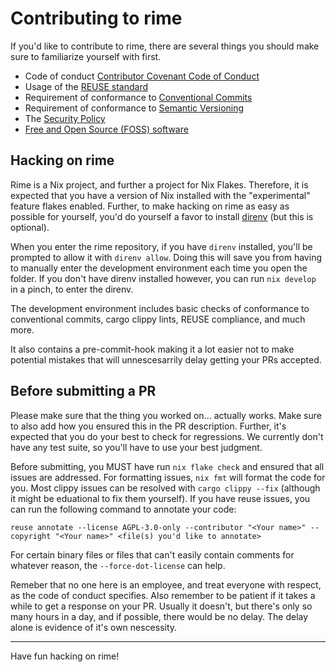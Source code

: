 <!--
SPDX-FileCopyrightText: 2023 Christina Sørensen
SPDX-FileContributor: Christina Sørensen

SPDX-License-Identifier: AGPL-3.0-only
-->

# Contributing to rime

If you'd like to contribute to rime, there are several things you should make
sure to familiarize yourself with first.

- Code of conduct [Contributor Covenant Code of Conduct](CODE_OF_CONDUCT.md)
- Usage of the [REUSE standard](https://reuse.software/)
- Requirement of conformance to [Conventional Commits](https://www.conventionalcommits.org/en/v1.0.0/)
- Requirement of conformance to [Semantic Versioning](https://semver.org/)
- The [Security Policy](SECURITY.md)
- [Free and Open Source (FOSS) software](https://www.gnu.org/philosophy/free-sw.en.html)

## Hacking on rime

Rime is a Nix project, and further a project for Nix Flakes. Therefore, it is
expected that you have a version of Nix installed with the "experimental"
feature flakes enabled. Further, to make hacking on rime as easy as possible
for yourself, you'd do yourself a favor to install [direnv](https://direnv.net/)
(but this is optional).

When you enter the rime repository, if you have `direnv` installed, you'll be
prompted to allow it with `direnv allow`. Doing this will save you from having
to manually enter the development environment each time you open the folder. If
you don't have direnv installed however, you can run `nix develop` in a pinch,
to enter the direnv.

The development environment includes basic checks of conformance to
conventional commits, cargo clippy lints, REUSE compliance, and much more.

It also contains a pre-commit-hook making it a lot easier not to make potential
mistakes that will unnescesarrily delay getting your PRs accepted.

## Before submitting a PR

Please make sure that the thing you worked on... actually works. Make sure to
also add how you ensured this in the PR description. Further, it's expected
that you do your best to check for regressions. We currently don't have any
test suite, so you'll have to use your best judgment. 

Before submitting, you MUST have run `nix flake check` and ensured that all
issues are addressed. For formatting issues, `nix fmt` will format the code for
you. Most clippy issues can be resolved with `cargo clippy --fix` (although it
might be eduational to fix them yourself). If you have reuse issues, you can
run the following command to annotate your code:

```
reuse annotate --license AGPL-3.0-only --contributor "<Your name>" --copyright "<Your name>" <file(s) you'd like to annotate>
```

For certain binary files or files that can't easily contain comments for
whatever reason, the `--force-dot-license` can help.

Remeber that no one here is an employee, and treat everyone with respect, as
the code of conduct specifies. Also remember to be patient if it takes a while
to get a response on your PR. Usually it doesn't, but there's only so many
hours in a day, and if possible, there would be no delay. The delay alone is
evidence of it's own nescessity.

---

Have fun hacking on rime!
